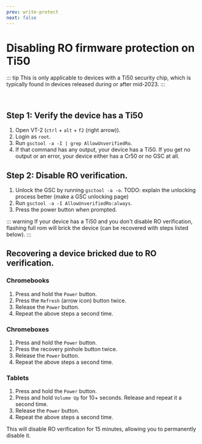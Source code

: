 ```yaml
---
prev: write-protect
next: false
---
```

# Disabling RO firmware protection on Ti50

::: tip
This is only applicable to devices with a Ti50 security chip, which is typically found in devices released during or after mid-2023.
:::

<br>

## Step 1: Verify the device has a Ti50

1. Open VT-2 (`ctrl` + `alt` + `f2` (right arrow)).
2. Login as `root`.
3. Run `gsctool -a -I | grep AllowUnverifiedRo`. 
4. If that command has any output, your device has a Ti50. If you get no output or an error, your device either has a Cr50 or no GSC at all.

## Step 2: Disable RO verification.
1. Unlock the GSC by running `gsctool -a -o`. TODO: explain the unlocking process better (make a GSC unlocking page)
2. Run `gsctool -a -I AllowUnverifiedRo:always`.
3. Press the power button when prompted.

::: warning
If your device has a Ti50 and you don't disable RO verification, flashing full rom will brick the device (can be recovered with steps listed below).
:::

## Recovering a device bricked due to RO verification.
### Chromebooks

1. Press and hold the `Power` button.
2. Press the `Refresh` (arrow icon) button twice.
3. Release the `Power` button.
4. Repeat the above steps a second time.

### Chromeboxes

1. Press and hold the `Power` button.
2. Press the recovery pinhole button twice.
3. Release the `Power` button.
4. Repeat the above steps a second time.

### Tablets

1. Press and hold the `Power` button.
2. Press and hold `Volume Up` for 10+ seconds. Release and repeat it a second time.
3. Release the `Power` button.
4. Repeat the above steps a second time.

This will disable RO verification for 15 minutes, allowing you to permanently disable it.
